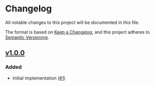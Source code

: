 # Changelog
All notable changes to this project will be documented in this file.

The format is based on [Keep a Changelog](https://keepachangelog.com/en/1.0.0/),
and this project adheres to [Semantic Versioning](https://semver.org/spec/v2.0.0.html).

## [v1.0.0]
### Added

- Initial implementation ([#1])

[Unreleased]: https://github.com/projectsyn/component-minio/compare/v1.0.0...HEAD
[v1.0.0]: https://github.com/projectsyn/component-minio/releases/tag/v1.0.0

[#1]: https://github.com/projectsyn/component-minio/pull/1
